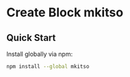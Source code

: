 # Create Block mkitso


## Quick Start

Install globally via npm:

```sh
npm install --global mkitso
```

